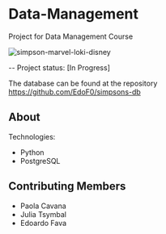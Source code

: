 # Data-Management
Project for Data Management Course

![simpson-marvel-loki-disney](https://user-images.githubusercontent.com/92382378/204278976-e3f2294b-27af-4e99-8766-64f8f10381d9.jpg)

-- Project status: [In Progress]

The database can be found at the repository https://github.com/EdoF0/simpsons-db

## About

Technologies:

- Python
- PostgreSQL

## Contributing Members

- Paola Cavana
- Julia Tsymbal
- Edoardo Fava
